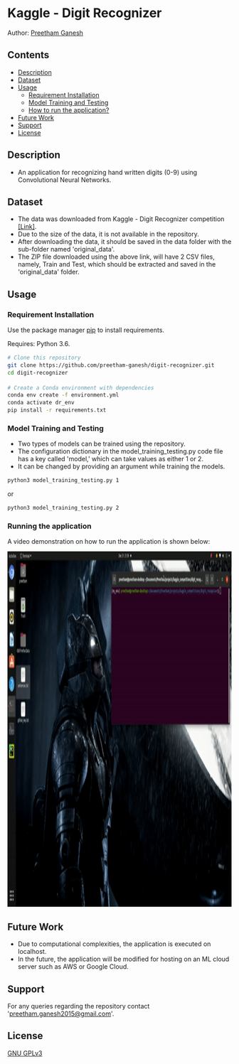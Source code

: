 # Kaggle - Digit Recognizer

Author: [Preetham Ganesh](https://www.linkedin.com/in/preethamganesh/)

## Contents

- [Description](https://github.com/preetham-ganesh/forecast-of-rainfall-quantity#description)
- [Dataset](https://github.com/preetham-ganesh/forecast-of-rainfall-quantity#dataset)
- [Usage](https://github.com/preetham-ganesh/forecast-of-rainfall-quantity#usage)
	- [Requirement Installation](https://github.com/preetham-ganesh/forecast-of-rainfall-quantity#requirement-installment)
	- [Model Training and Testing](https://github.com/preetham-ganesh/forecast-of-rainfall-quantity#model-training-and-testing)
	- [How to run the application?](https://github.com/preetham-ganesh/forecast-of-rainfall-quantity#how-to-run-the-application?)
- [Future Work](https://github.com/preetham-ganesh/forecast-of-rainfall-quantity#future-work)
- [Support](https://github.com/preetham-ganesh/forecast-of-rainfall-quantity#support)
- [License](https://github.com/preetham-ganesh/forecast-of-rainfall-quantity#license)

## Description

- An application for recognizing hand written digits (0-9) using Convolutional Neural Networks.

## Dataset

- The data was downloaded from Kaggle - Digit Recognizer competition [[Link]](https://www.kaggle.com/c/digit-recognizer/data).
- Due to the size of the data, it is not available in the repository.
- After downloading the data, it should be saved in the data folder with the sub-folder named 'original_data'.
- The ZIP file downloaded using the above link, will have 2 CSV files, namely, Train and Test, which should be extracted and saved in the 'original_data' folder.

## Usage

### Requirement Installation

Use the package manager [pip](https://pip.pypa.io/en/stable/) to install requirements.

Requires: Python 3.6.

```bash
# Clone this repository
git clone https://github.com/preetham-ganesh/digit-recognizer.git
cd digit-recognizer

# Create a Conda environment with dependencies
conda env create -f environment.yml
conda activate dr_env
pip install -r requirements.txt
```

### Model Training and Testing

- Two types of models can be trained using the repository.
- The configuration dictionary in the model_training_testing.py code file has a key called 'model,' which can take values as either 1 or 2. 
- It can be changed by providing an argument while training the models.

```bash
python3 model_training_testing.py 1
```

or

```bash
python3 model_training_testing.py 2
```

### Running the application

A video demonstration on how to run the application is shown below:

<!-- ![Video Demonstration](demo/demo.gif) -->
<img src="demo/demo.gif" alt="Video Demonstration" height="800px">

## Future Work

- Due to computational complexities, the application is executed on localhost.
- In the future, the application will be modified for hosting on an ML cloud server such as AWS or Google Cloud.

## Support

For any queries regarding the repository contact 'preetham.ganesh2015@gmail.com'.

## License

[GNU GPLv3](https://choosealicense.com/licenses/gpl-3.0/)
